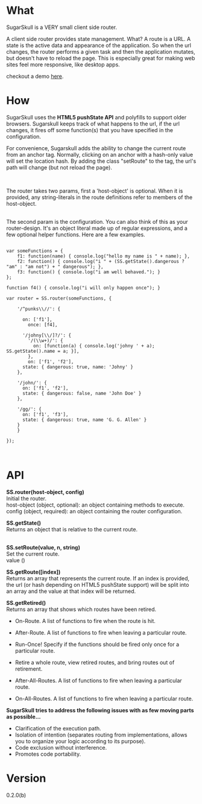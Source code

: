 
What
====

SugarSkull is a VERY small client side router.

A client side router provides state management. What? A route is a URL. A state is the 
active data and appearance of the application. So when the url changes, the router performs 
a given task and then the application mutates, but doesn't have to reload the page. This is 
especially great for making web sites feel more responsive, like desktop apps.

checkout a demo <a href="http://hij1nx.github.com/SugarSkull/">here</a>.

How
===

SugarSkull uses the <b>HTML5 pushState API</b> and polyfills to support older browsers.
Sugarskull keeps track of what happens to the url, if the url changes, it fires off some function(s) 
that you have specified in the configuration.


For convenience, Sugarskull adds the ability to change the current route from an anchor tag. 
Normally, clicking on an anchor with a hash-only value will set the location hash. By adding 
the class "setRoute" to the tag, the url's path will change (but not reload the page).
<br/>
<!-- If a browser supports pushState, then the path of the URL changes, this is nice for the user
because it's very readable. If not, we divide the url into two parts. First the server-side (everything 
before the '#'), and then the client-side (everything after the '#'). The second part is called the HashRoute.
A hash route looks like this...<br/>
<img src="https://github.com/hij1nx/SugarSkull/raw/master/img/hashRoute.png" width="598" height="113" alt="HashRoute" -->
<br/>

The router takes two params, first a 'host-object' is optional. When it is provided, any string-literals
in the route definitions refer to members of the host-object.<br/><br/>

The second param is the configuration. You can also think of this as your router-design. It's an object literal 
made up of regular expressions, and a few optional helper functions. Here are a few examples.

<pre><code>
var someFunctions = {
	f1: function(name) { console.log("hello my name is " + name); },
	f2: function() { console.log("i " + (SS.getState().dangerous ? "am" : "am not") + " dangerous"); },
	f3: function() { console.log("i am well behaved."); }
};

function f4() { console.log("i will only happen once"); }

var router = SS.router(someFunctions, {

 	'/^punks\\//': {

 	  on: ['f1'],
 		once: [f4],

 	  '/johny[\\/]?/': {
 	    '/(\\w+)/': {
 	      on: [function(a) { console.log('johny ' + a); SS.getState().name = a; }],
 	    },
 	    on: ['f1', 'f2'],
      state: { dangerous: true, name: 'Johny' }
    },

    '/john/': {
      on: ['f1', 'f2'],
      state: { dangerous: false, name 'John Doe' }
    },

    '/gg/': {
      on: ['f1', 'f3'],
      state: { dangerous: true, name 'G. G. Allen' }
    }
 	}

});


</code></pre>


API
===

**SS.router(host-object, config)**<br/>
	Initial the router.<br/>
	host-object (object, optional): an object containing methods to execute.
	config (object, required): an object containing the router configuration.
<br/>

**SS.getState()**<br/>
	Returns an object that is relative to the current route.<br/>
<br/>	

**SS.setRoute(value, n, string)**<br/>
	Set the current route.<br/>
	value ()
<br/>

**SS.getRoute([index])**<br/>
	Returns an array that represents the current route.
	If an index is provided, the url (or hash depending on HTML5 pushState support)
	will be split into an array and the value at that index will be returned.
<br/>
	
**SS.getRetired()**<br/>
		Returns an array that shows which routes have been retired.
<br/>

 - On-Route. A list of functions to fire when the route is hit.
 - After-Route. A list of functions to fire when leaving a particular route.
 - Run-Once! Specify if the functions should be fired only once for a particular route.
 - Retire a whole route, view retired routes, and bring routes out of retirement.

 - After-All-Routes. A list of functions to fire when leaving a particular route.
 - On-All-Routes. A list of functions to fire when leaving a particular route.


**SugarSkull tries to address the following issues with as few moving parts as possible...**

 - Clarification of the execution path.
 - Isolation of intention (separates routing from implementations, allows you to organize your logic according to its purpose).
 - Code exclusion without interference.
 - Promotes code portability.

Version
=======
0.2.0(b)